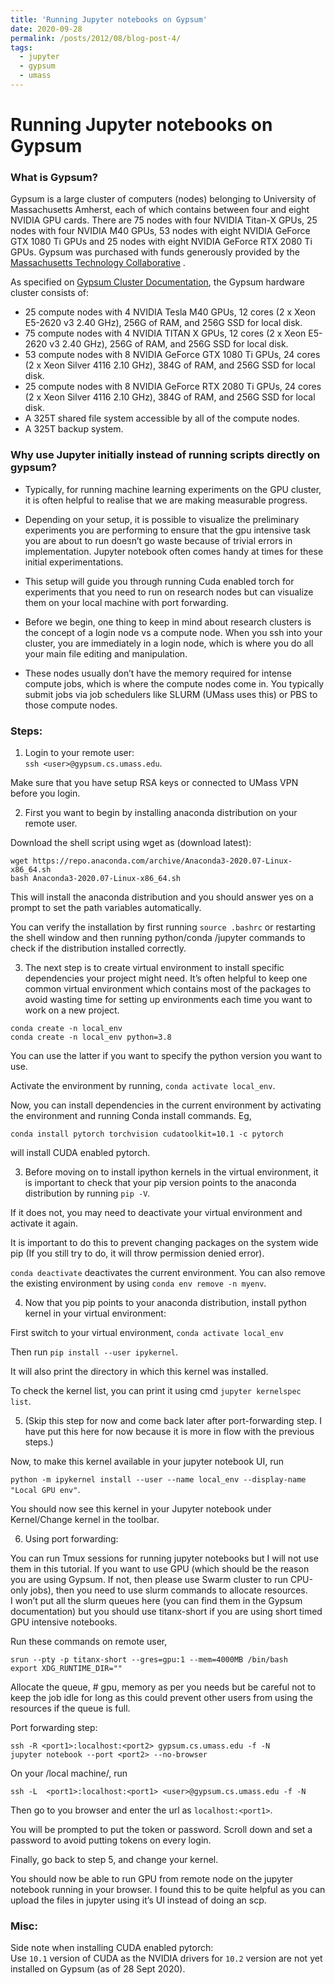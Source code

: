 ```yaml
---
title: 'Running Jupyter notebooks on Gypsum'
date: 2020-09-28
permalink: /posts/2012/08/blog-post-4/
tags:
  - jupyter
  - gypsum
  - umass
---
```



# Running Jupyter notebooks on Gypsum

### What is Gypsum?

Gypsum is a large cluster of computers (nodes) belonging to University of Massachusetts Amherst, each of which contains between four and eight NVIDIA GPU cards. There are 75 nodes with four NVIDIA Titan-X GPUs, 25 nodes with four NVIDIA M40 GPUs, 53 nodes with eight NVIDIA GeForce GTX 1080 Ti GPUs and 25 nodes with eight NVIDIA GeForce RTX 2080 Ti GPUs. Gypsum was purchased with funds generously provided by the  [Massachusetts Technology Collaborative](https://masstech.org/) .  

As specified on [Gypsum Cluster Documentation](https://gypsum-docs.cs.umass.edu), the Gypsum hardware cluster consists of:
* 25 compute nodes with 4 NVIDIA Tesla M40 GPUs, 12 cores (2 x Xeon E5-2620 v3 2.40 GHz), 256G of RAM, and 256G SSD for local disk.
* 75 compute nodes with 4 NVIDIA TITAN X GPUs, 12 cores (2 x Xeon E5-2620 v3 2.40 GHz), 256G of RAM, and 256G SSD for local disk.
* 53 compute nodes with 8 NVIDIA GeForce GTX 1080 Ti GPUs, 24 cores (2 x Xeon Silver 4116 2.10 GHz), 384G of RAM, and 256G SSD for local disk.
* 25 compute nodes with 8 NVIDIA GeForce RTX 2080 Ti GPUs, 24 cores (2 x Xeon Silver 4116 2.10 GHz), 384G of RAM, and 256G SSD for local disk.
* A 325T shared file system accessible by all of the compute nodes.
* A 325T backup system.

### Why use Jupyter initially instead of running scripts directly on gypsum?

* Typically, for running machine learning experiments on the GPU cluster, it is often helpful to realise that we are making measurable progress. 

* Depending on your setup, it is possible to visualize the preliminary experiments you are performing to ensure that the gpu intensive task you are about to run doesn’t go waste because of trivial errors in implementation. Jupyter notebook often comes handy at times for these initial experimentations. 

* This setup will guide you through running Cuda enabled torch for experiments that you need to run on research nodes but can visualize them on your local machine with port forwarding.

* Before we begin, one thing to keep in mind about research clusters is the concept of a login node vs a compute node. When you ssh into your cluster, you are immediately in a login node, which is where you do all your main file editing and manipulation. 

* These nodes usually don’t have the memory required for intense compute jobs, which is where the compute nodes come in. You typically submit jobs via job schedulers like SLURM (UMass uses this) or PBS to those compute nodes.

### Steps:

1. Login to your remote user:  
`ssh <user>@gypsum.cs.umass.edu`.   
  
Make sure that you have setup RSA keys or connected to UMass VPN before you login.  
  
2. First you want to begin by installing anaconda distribution on your remote user.  
  
Download the shell script using wget as (download latest):  
  
`wget https://repo.anaconda.com/archive/Anaconda3-2020.07-Linux-x86_64.sh`    
`bash Anaconda3-2020.07-Linux-x86_64.sh`   
  
This will install the anaconda distribution and you should answer yes on a prompt to set the path variables automatically.  
  
You can verify the installation by first running `source .bashrc` or restarting the shell window and then running python/conda /jupyter commands to check if the distribution installed correctly.  
  
3. The next step is to create virtual environment to install specific dependencies your project might need. It’s often helpful to keep one common virtual environment which contains most of the packages to avoid wasting time for setting up environments each time you want to work on a new project.  
  
`conda create -n local_env`   
`conda create -n local_env python=3.8`  
  
You can use the latter if you want to specify the python version you want to use.  
  
Activate the environment by running, `conda activate local_env`.  
  
Now, you can install dependencies in the current environment by activating the environment and running Conda install commands.  Eg,    
  
`conda install pytorch torchvision cudatoolkit=10.1 -c pytorch`   
  
will install CUDA enabled pytorch.
  
3. Before moving on to install ipython kernels in the virtual environment, it is important to check that your pip version points to the anaconda distribution by running `pip -V`.   
  
If it does not, you may need to deactivate your virtual environment and activate it again.   
  
It is important to do this to prevent changing packages on the system wide pip (If you still try to do, it will throw permission denied error).  
  
`conda deactivate` deactivates the current environment. You can also remove the existing environment by using `conda env remove -n myenv`.
  
4. Now that you pip points to your anaconda distribution, install python kernel in your virtual environment:  
  
First switch to your virtual environment, `conda activate local_env`  
  
Then run `pip install --user ipykernel`.   
  
It will also print the directory in which this kernel was installed.  
  
To check the kernel list, you can print it using cmd `jupyter kernelspec list`.
  
5. (Skip this step for now and come back later after port-forwarding step. I have put this here for now because it is more in flow with the previous steps.)  
  
Now, to make this kernel available in your jupyter notebook UI, run  
  
`python -m ipykernel install --user --name local_env --display-name "Local GPU env"`.  
  
You should now see this kernel in your Jupyter notebook under Kernel/Change kernel in the toolbar.
  
6. Using port forwarding:  
  
You can run Tmux sessions for running jupyter notebooks but I will not use them in this tutorial. If you want to use GPU (which should be the reason you are using Gypsum. If not, then please use Swarm cluster to run CPU-only jobs), then you need to use slurm commands to allocate resources.   
I won’t put all the slurm queues here (you can find them in the Gypsum documentation) but you should use titanx-short if you are using short timed GPU intensive notebooks.   
  
Run these commands on remote user,  
  
`srun --pty -p titanx-short --gres=gpu:1 --mem=4000MB /bin/bash`   
`export XDG_RUNTIME_DIR=""`  
  
Allocate the queue, # gpu, memory as per you needs but be careful not to keep the job idle for long as this could prevent other users from using the resources if the queue is full.  
  
Port forwarding step:  
  
`ssh -R <port1>:localhost:<port2> gypsum.cs.umass.edu -f -N`   
`jupyter notebook --port <port2> --no-browser`  
  
On your /local machine/, run  
  
`ssh -L  <port1>:localhost:<port1> <user>@gypsum.cs.umass.edu -f -N`  
  
Then go to you browser and enter the url as `localhost:<port1>`.   
  
You will be prompted to put the token or password. Scroll down and set a password to avoid putting tokens on every login.    
  
Finally, go back to step 5, and change your kernel.   
  
You should now be able to run GPU from remote node on the jupyter notebook running in your browser. I found this to be quite helpful as you can upload the files in jupyter using it’s UI instead of doing an scp. 
  

### Misc:

Side note when installing CUDA enabled pytorch:  
Use 	`10.1` version of CUDA as the NVIDIA drivers for `10.2` version are not yet installed on Gypsum (as of 28 Sept 2020). 
